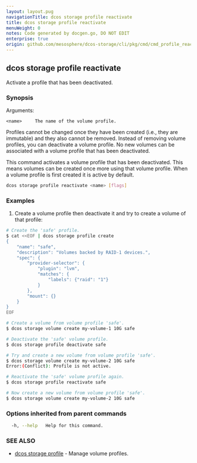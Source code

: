 ```yaml
---
layout: layout.pug
navigationTitle: dcos storage profile reactivate
title: dcos storage profile reactivate
menuWeight: 0
notes: Code generated by docgen.go, DO NOT EDIT
enterprise: true
origin: github.com/mesosphere/dcos-storage/cli/pkg/cmd/cmd_profile_reactivate.go
---
```

## dcos storage profile reactivate

Activate a profile that has been deactivated.

### Synopsis

Arguments:

    <name>     The name of the volume profile.

Profiles cannot be changed once they have been created (i.e., they are
immutable) and they also cannot be removed. Instead of removing volume profiles,
you can deactivate a volume profile. No new volumes can be associated with a
volume profile that has been deactivated.

This command activates a volume profile that has been deactivated. This means
volumes can be created once more using that volume profile. When a volume
profile is first created it is active by default.

```bash
dcos storage profile reactivate <name> [flags]
```

### Examples

1. Create a volume profile then deactivate it and try to create a volume of that profile:

```bash
# Create the 'safe' profile.
$ cat <<EOF | dcos storage profile create
{
    "name": "safe",
    "description": "Volumes backed by RAID-1 devices.",
    "spec": {
        "provider-selector": {
            "plugin": "lvm",
            "matches": {
                "labels": {"raid": "1"}
            }
        },
        "mount": {}
    }
}
EOF

# Create a volume from volume profile 'safe'.
$ dcos storage volume create my-volume-1 10G safe

# Deactivate the 'safe' volume profile.
$ dcos storage profile deactivate safe

# Try and create a new volume from volume profile 'safe'.
$ dcos storage volume create my-volume-2 10G safe
Error:(Conflict): Profile is not active.

# Reactivate the 'safe' volume profile again.
$ dcos storage profile reactivate safe

# Now create a new volume from volume profile 'safe'.
$ dcos storage volume create my-volume-2 10G safe
```

### Options inherited from parent commands

```bash
  -h, --help   Help for this command.
```

### SEE ALSO

* [dcos storage profile](../)	 - Manage volume profiles.

